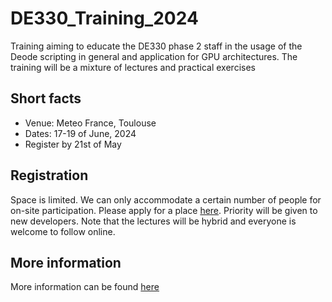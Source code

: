 # DE330_Training_2024

Training aiming to educate the DE330 phase 2 staff in the usage of the Deode scripting in general and application for GPU architectures. The training will be a mixture of lectures and practical exercises

## Short facts
* Venue: Meteo France, Toulouse
* Dates: 17-19 of June, 2024
* Register by 21st of May

## Registration
Space is limited. We can only accommodate a certain number of people for on-site participation. Please apply for a place [here](https://docs.google.com/spreadsheets/d/19LMnqfZ-yffDTwDsHqkN3eGenvvX1bUrEUe7gmJblZU/edit#gid=0). Priority will be given to new developers. Note that the lectures will be hybrid and everyone is welcome to follow online. 

## More information
More information can be found [here](https://github.com/destination-earth-digital-twins/DE330_Training_2024/wiki)
